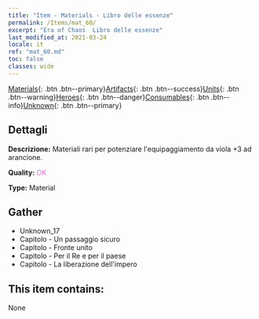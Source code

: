 ```yaml
---
title: "Item - Materials - Libro delle essenze"
permalink: /Items/mat_60/
excerpt: "Era of Chaos  Libro delle essenze"
last_modified_at: 2021-03-24
locale: it
ref: "mat_60.md"
toc: false
classes: wide
---
```

 [Materials](/it/Items/){: .btn .btn--primary}[Artifacts](/it/Items/Artifacts/){: .btn .btn--success}[Units](/it/Items/Units/){: .btn .btn--warning}[Heroes](/it/Items/Heroes/){: .btn .btn--danger}[Consumables](/it/Items/Consumables/){: .btn .btn--info}[Unknown](/it/Items/Unknown/){: .btn .btn--primary}

## Dettagli
 **Descrizione:** Materiali rari per potenziare l'equipaggiamento da viola +3 ad arancione.

 **Quality:** <span style="color: #DA70D6">OK</span>

 **Type:** Material

## Gather

*    Unknown_17 
*    Capitolo - Un passaggio sicuro 
*    Capitolo - Fronte unito 
*    Capitolo - Per il Re e per il paese 
*    Capitolo - La liberazione dell'impero 

## This item contains:

  None

